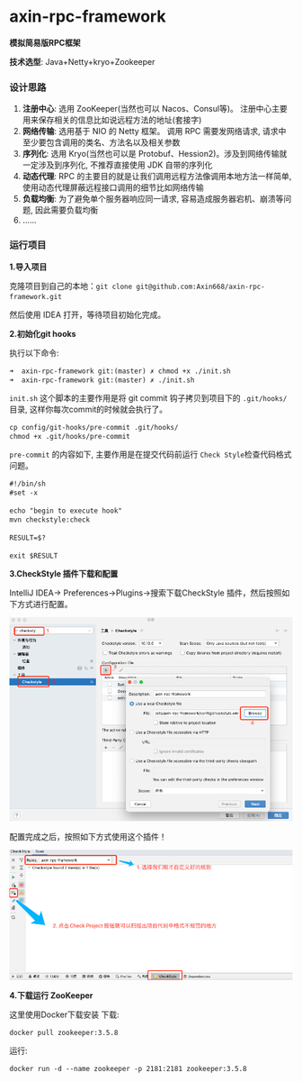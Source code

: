 # axin-rpc-framework

**模拟简易版RPC框架**

**技术选型**: Java+Netty+kryo+Zookeeper

### 设计思路
1. **注册中心**: 选用 ZooKeeper(当然也可以 Nacos、Consul等)。 注册中心主要用来保存相关的信息比如说远程方法的地址(套接字)
2. **网络传输**: 选用基于 NIO 的 Netty 框架。 调用 RPC 需要发网络请求, 请求中至少要包含调用的类名、方法名以及相关参数
3. **序列化**:  选用 Kryo(当然也可以是 Protobuf、Hession2)。涉及到网络传输就一定涉及到序列化, 不推荐直接使用 JDK 自带的序列化
4. **动态代理**: RPC 的主要目的就是让我们调用远程方法像调用本地方法一样简单, 使用动态代理屏蔽远程接口调用的细节比如网络传输
5. **负载均衡**: 为了避免单个服务器响应同一请求, 容易造成服务器宕机、崩溃等问题, 因此需要负载均衡
6. ......

### 运行项目

**1.导入项目**

克隆项目到自己的本地：`git clone git@github.com:Axin668/axin-rpc-framework.git`

然后使用 IDEA 打开，等待项目初始化完成。

**2.初始化git hooks**

执行以下命令:

```shell
➜  axin-rpc-framework git:(master) ✗ chmod +x ./init.sh
➜  axin-rpc-framework git:(master) ✗ ./init.sh 
```

`init.sh` 这个脚本的主要作用是将 git commit 钩子拷贝到项目下的 `.git/hooks/` 目录, 这样你每次commit的时候就会执行了。

```shell
cp config/git-hooks/pre-commit .git/hooks/
chmod +x .git/hooks/pre-commit
```

`pre-commit` 的内容如下, 主要作用是在提交代码前运行 `Check Style`检查代码格式问题。

```shell
#!/bin/sh
#set -x

echo "begin to execute hook"
mvn checkstyle:check

RESULT=$?

exit $RESULT
```

**3.CheckStyle 插件下载和配置**

IntelliJ IDEA-> Preferences->Plugins->搜索下载CheckStyle 插件，然后按照如下方式进行配置。

![](./images/setting-check-style.png)

配置完成之后，按照如下方式使用这个插件！

![](./images/run-check-style.png)

**4.下载运行 ZooKeeper**

这里使用Docker下载安装
下载:
```shell
docker pull zookeeper:3.5.8
```
运行:
```shell
docker run -d --name zookeeper -p 2181:2181 zookeeper:3.5.8
```